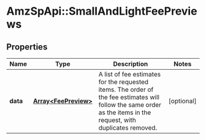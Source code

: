# AmzSpApi::SmallAndLightFeePreviews

## Properties
Name | Type | Description | Notes
------------ | ------------- | ------------- | -------------
**data** | [**Array&lt;FeePreview&gt;**](FeePreview.md) | A list of fee estimates for the requested items. The order of the fee estimates will follow the same order as the items in the request, with duplicates removed. | [optional] 

